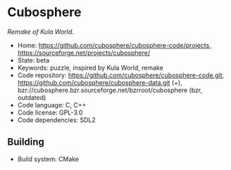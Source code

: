 # Cubosphere

_Remake of Kula World._

- Home: https://github.com/cubosphere/cubosphere-code/projects, https://sourceforge.net/projects/cubosphere/
- State: beta
- Keywords: puzzle, inspired by Kula World, remake
- Code repository: https://github.com/cubosphere/cubosphere-code.git, https://github.com/cubosphere/cubosphere-data.git (+), bzr://cubosphere.bzr.sourceforge.net/bzrroot/cubosphere (bzr, outdated)
- Code language: C, C++
- Code license: GPL-3.0
- Code dependencies: SDL2

## Building

- Build system: CMake